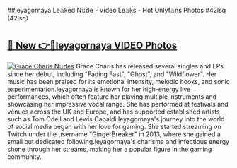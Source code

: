 ##leyagornaya Le𝚊ked N𝚞de - Video Le𝚊ks - Hot Onlyf𝚊ns Photos #42lsq (42lsq)

# <h2><a href="https://mediaupload.pro?title=leyagornaya&ref=9FEB">🔗 New 👉🔴leyagornaya VIDEO Photos</a></h2>

[![Grace Charis N𝚞des](https://i.imgur.com/rIISA9y.gif)](https://mediaupload.pro?title=leyagornaya&ref=9FEB)
Grace Charis has released several singles and EPs since her debut, including "Fading Fast", "Ghost", and "Wildflower". Her music has been praised for its emotional intensity, melodic hooks, and sonic experimentation.leyagornaya is known for her high-energy live performances, which often feature her playing multiple instruments and showcasing her impressive vocal range. She has performed at festivals and venues across the UK and Europe, and has supported established artists such as Tom Odell and Lewis Capaldi.leyagornaya's journey into the world of social media began with her love for gaming. She started streaming on Twitch under the username "GingerBreaker" in 2013, where she gained a small but dedicated following.leyagornaya's charisma and infectious energy shone through her streams, making her a popular figure in the gaming community.